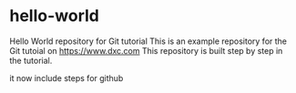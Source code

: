 # hello-world
Hello World repository for Git tutorial
This is an example repository for the Git tutoial on https://www.dxc.com
This repository is built step by step in the tutorial.

it now include steps for github
